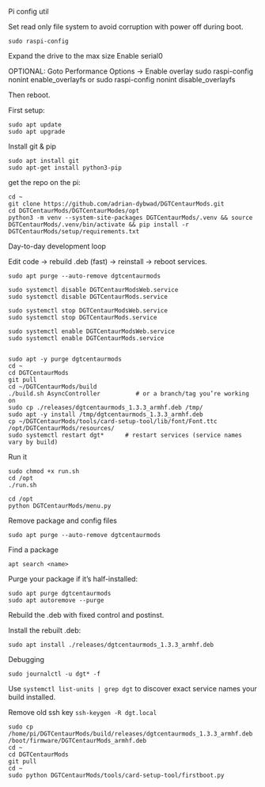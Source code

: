 Pi config util

Set read only file system to avoid corruption with power off during boot.

```
sudo raspi-config
```
Expand the drive to the max size
Enable serial0

OPTIONAL:
Goto Performance Options -> Enable overlay
sudo raspi-config nonint enable_overlayfs or sudo raspi-config nonint disable_overlayfs

Then reboot.


First setup:

```
sudo apt update
sudo apt upgrade
```

Install git & pip

```
sudo apt install git
sudo apt-get install python3-pip
```

get the repo on the pi:

```
cd ~
git clone https://github.com/adrian-dybwad/DGTCentaurMods.git
cd DGTCentaurMods/DGTCentaurModes/opt
python3 -m venv --system-site-packages DGTCentaurMods/.venv && source DGTCentaurMods/.venv/bin/activate && pip install -r DGTCentaurMods/setup/requirements.txt
```



Day-to-day development loop

Edit code → rebuild .deb (fast) → reinstall → reboot services.

```
sudo apt purge --auto-remove dgtcentaurmods

sudo systemctl disable DGTCentaurModsWeb.service
sudo systemctl disable DGTCentaurMods.service

sudo systemctl stop DGTCentaurModsWeb.service
sudo systemctl stop DGTCentaurMods.service

sudo systemctl enable DGTCentaurModsWeb.service
sudo systemctl enable DGTCentaurMods.service


sudo apt -y purge dgtcentaurmods
cd ~
cd DGTCentaurMods
git pull
cd ~/DGTCentaurMods/build
./build.sh AsyncController          # or a branch/tag you’re working on
sudo cp ./releases/dgtcentaurmods_1.3.3_armhf.deb /tmp/
sudo apt -y install /tmp/dgtcentaurmods_1.3.3_armhf.deb
cp ~/DGTCentaurMods/tools/card-setup-tool/lib/font/Font.ttc /opt/DGTCentaurMods/resources/
sudo systemctl restart dgt*      # restart services (service names vary by build)
```

Run it

```
sudo chmod +x run.sh
cd /opt
./run.sh
```

```
cd /opt
python DGTCentaurMods/menu.py
```

Remove package and config files

```
sudo apt purge --auto-remove dgtcentaurmods

```

Find a package

```
apt search <name>
```

Purge your package if it’s half-installed:

```
sudo apt purge dgtcentaurmods
sudo apt autoremove --purge
```

Rebuild the .deb with fixed control and postinst.

Install the rebuilt .deb:

```
sudo apt install ./releases/dgtcentaurmods_1.3.3_armhf.deb
```

Debugging

```
sudo journalctl -u dgt* -f
```

Use `systemctl list-units | grep dgt` to discover exact service names your build installed.

Remove old ssh key
`ssh-keygen -R dgt.local`


```
sudo cp /home/pi/DGTCentaurMods/build/releases/dgtcentaurmods_1.3.3_armhf.deb /boot/firmware/DGTCentaurMods_armhf.deb
cd ~
cd DGTCentaurMods
git pull
cd ~
sudo python DGTCentaurMods/tools/card-setup-tool/firstboot.py

```